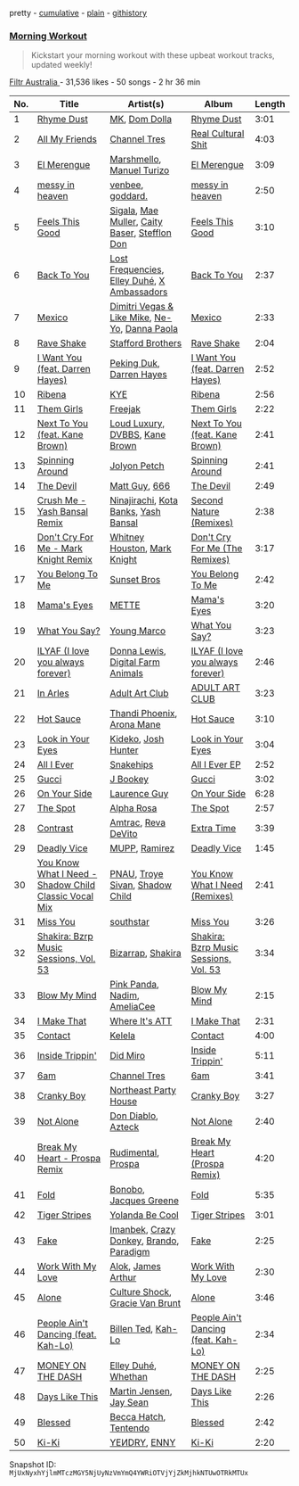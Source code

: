 pretty - [cumulative](/playlists/cumulative/7EYxnpva8IlIgJ42z96zXH.md) - [plain](/playlists/plain/7EYxnpva8IlIgJ42z96zXH) - [githistory](https://github.githistory.xyz/mackorone/spotify-playlist-archive/blob/main/playlists/plain/7EYxnpva8IlIgJ42z96zXH)

### [Morning Workout](https://open.spotify.com/playlist/7EYxnpva8IlIgJ42z96zXH)

> Kickstart your morning workout with these upbeat workout tracks, updated weekly!

[Filtr Australia	](https://open.spotify.com/user/sonymusicaustralia) - 31,536 likes - 50 songs - 2 hr 36 min

| No. | Title | Artist(s) | Album | Length |
|---|---|---|---|---|
| 1 | [Rhyme Dust](https://open.spotify.com/track/59QDyqLww2pxyg9ijOPO7f) | [MK](https://open.spotify.com/artist/1yqxFtPHKcGcv6SXZNdyT9), [Dom Dolla](https://open.spotify.com/artist/205i7E8fNVfojowcQSfK9m) | [Rhyme Dust](https://open.spotify.com/album/1vSO4N7cwo4pBywCSGF5BR) | 3:01 |
| 2 | [All My Friends](https://open.spotify.com/track/7Cgxt0jumHS0Z5B9xmStnS) | [Channel Tres](https://open.spotify.com/artist/4cUkGQyhLFqKHBtL58HYVp) | [Real Cultural Shit](https://open.spotify.com/album/4M0PUnWTYYea4Eomsg14D0) | 4:03 |
| 3 | [El Merengue](https://open.spotify.com/track/51FvjPEGKq2zByeeEQ43V9) | [Marshmello](https://open.spotify.com/artist/64KEffDW9EtZ1y2vBYgq8T), [Manuel Turizo](https://open.spotify.com/artist/0tmwSHipWxN12fsoLcFU3B) | [El Merengue](https://open.spotify.com/album/6sU751LOdNBPvVErW1GunP) | 3:09 |
| 4 | [messy in heaven](https://open.spotify.com/track/5RobAV5ROH5KARimi7n3cO) | [venbee](https://open.spotify.com/artist/4UWWa5dKgTLAx8mv6Ju6X1), [goddard.](https://open.spotify.com/artist/3yDDYheQFqfhKZXdjFQuuP) | [messy in heaven](https://open.spotify.com/album/0a9uNlopPXGg37OC20qDk6) | 2:50 |
| 5 | [Feels This Good](https://open.spotify.com/track/5JL0aPP9mvMHx0IGXqcI5C) | [Sigala](https://open.spotify.com/artist/1IueXOQyABrMOprrzwQJWN), [Mae Muller](https://open.spotify.com/artist/1BEUkE2CSUgHTLSBMZdnFB), [Caity Baser](https://open.spotify.com/artist/7dJCdUO0l0K2WXzrzjYpmC), [Stefflon Don](https://open.spotify.com/artist/2ExGrw6XpbtUAJHTLtUXUD) | [Feels This Good](https://open.spotify.com/album/74tuwcpsRBZgjtQxja5vVb) | 3:10 |
| 6 | [Back To You](https://open.spotify.com/track/3K00Ib1shkOEiAXU5pec6e) | [Lost Frequencies](https://open.spotify.com/artist/7f5Zgnp2spUuuzKplmRkt7), [Elley Duhé](https://open.spotify.com/artist/67MNhiAICFY6Pwc2YxCO0K), [X Ambassadors](https://open.spotify.com/artist/3NPpFNZtSTHheNBaWC82rB) | [Back To You](https://open.spotify.com/album/1wntuGFGZSdkDL3pOTcdpr) | 2:37 |
| 7 | [Mexico](https://open.spotify.com/track/6yTaG6eJDi6T0VSawfMTQy) | [Dimitri Vegas & Like Mike](https://open.spotify.com/artist/73jBynjsVtofjRpdpRAJGk), [Ne\-Yo](https://open.spotify.com/artist/21E3waRsmPlU7jZsS13rcj), [Danna Paola](https://open.spotify.com/artist/5xSx2FM8mQnrfgM1QsHniB) | [Mexico](https://open.spotify.com/album/6dn1PltXAnQZB5i5jJoeN6) | 2:33 |
| 8 | [Rave Shake](https://open.spotify.com/track/6vJrnybmqS082z1aWP5Gyk) | [Stafford Brothers](https://open.spotify.com/artist/1dnbud9cuozLQ86MtrDPFr) | [Rave Shake](https://open.spotify.com/album/5QPR7iKTyHlRQVKFO5gP7b) | 2:04 |
| 9 | [I Want You \(feat\. Darren Hayes\)](https://open.spotify.com/track/08C8eHg9dK6m3846bm3100) | [Peking Duk](https://open.spotify.com/artist/0UZ1nu3kcdNlCoiKRjmSSY), [Darren Hayes](https://open.spotify.com/artist/0ihJnGEjNnbM6uuTn3RHMo) | [I Want You \(feat\. Darren Hayes\)](https://open.spotify.com/album/1d2QuGwi7Rt8LgBVu7krvW) | 2:52 |
| 10 | [Ribena](https://open.spotify.com/track/6P2DDDmAJSzhUTnoFVxgEV) | [KYE](https://open.spotify.com/artist/7aD0vAhYP5JsPQPgrd76bp) | [Ribena](https://open.spotify.com/album/55wnDbGc3XP0aXRejG2MLt) | 2:56 |
| 11 | [Them Girls](https://open.spotify.com/track/5wuwcRpOKOaP1wZiHYGbq6) | [Freejak](https://open.spotify.com/artist/3bhHEBJ3RJGTyOGp0KIB11) | [Them Girls](https://open.spotify.com/album/2zvshIUW633GO4UBXTfAnD) | 2:22 |
| 12 | [Next To You \(feat\. Kane Brown\)](https://open.spotify.com/track/6iZ2inFhxOuHKxOlTwwhZq) | [Loud Luxury](https://open.spotify.com/artist/6t1gpxYbY8OlLA7D2RiikQ), [DVBBS](https://open.spotify.com/artist/5X4LWwbUFNzPkEas04uU82), [Kane Brown](https://open.spotify.com/artist/3oSJ7TBVCWMDMiYjXNiCKE) | [Next To You \(feat\. Kane Brown\)](https://open.spotify.com/album/2lN4M7HJ3xPgPFpVuInEQe) | 2:41 |
| 13 | [Spinning Around](https://open.spotify.com/track/3Td9NXZeaPCiyTHlAS7xuK) | [Jolyon Petch](https://open.spotify.com/artist/00Ja3YjvU4DYCHWt6cPs42) | [Spinning Around](https://open.spotify.com/album/2JDuYS1ljf3Hlf5aPrH8Eg) | 2:41 |
| 14 | [The Devil](https://open.spotify.com/track/2VWe9vbcjrAnQkB4CCON1v) | [Matt Guy](https://open.spotify.com/artist/09eFtzPTf7Rbkb1z7n7S5B), [666](https://open.spotify.com/artist/76TM3QXivQvlLmZxdYxMZr) | [The Devil](https://open.spotify.com/album/404N9WW4MDY18R4J0n83b9) | 2:49 |
| 15 | [Crush Me \- Yash Bansal Remix](https://open.spotify.com/track/4TEhqvkBE6amkZZ0K3y2NS) | [Ninajirachi](https://open.spotify.com/artist/3MekbRujJg5VZThubOlrkR), [Kota Banks](https://open.spotify.com/artist/6qjD8KqRe2dyNBsq1RcpaT), [Yash Bansal](https://open.spotify.com/artist/3sqpT2IVKtrhy6tfv0NosT) | [Second Nature \(Remixes\)](https://open.spotify.com/album/4C4V7xWan1E9J5zC30ySqD) | 2:38 |
| 16 | [Don't Cry For Me \- Mark Knight Remix](https://open.spotify.com/track/46UF5p8aihRkpFGISOa1ck) | [Whitney Houston](https://open.spotify.com/artist/6XpaIBNiVzIetEPCWDvAFP), [Mark Knight](https://open.spotify.com/artist/3h11MHQeCrcsUgRRijI1zL) | [Don't Cry For Me \(The Remixes\)](https://open.spotify.com/album/3n9jVh3tTq0tjMeFmsnfZB) | 3:17 |
| 17 | [You Belong To Me](https://open.spotify.com/track/0L9oRCTObdZLvYOAljy7BD) | [Sunset Bros](https://open.spotify.com/artist/2LNuTYPmlmFYnti5EJQoKQ) | [You Belong To Me](https://open.spotify.com/album/61zTk4TnNbUMlQIPQAJC27) | 2:42 |
| 18 | [Mama's Eyes](https://open.spotify.com/track/3FSOP0KUsO3hv96E92CHsp) | [METTE](https://open.spotify.com/artist/6ukMeuNl2eHxb2z9mTFuKL) | [Mama's Eyes](https://open.spotify.com/album/6PsMjqA7kETWWJ2OJJRbkA) | 3:20 |
| 19 | [What You Say?](https://open.spotify.com/track/22quZFeltYbo325rn3ktTe) | [Young Marco](https://open.spotify.com/artist/7zpN81tVvPwlHcJSkSCyRa) | [What You Say?](https://open.spotify.com/album/2yRIzD4GpnSNlGw5gt0Y1o) | 3:23 |
| 20 | [ILYAF \(I love you always forever\)](https://open.spotify.com/track/5cBz1eRdiLpTVcKBZkHnul) | [Donna Lewis](https://open.spotify.com/artist/2EfG2EoT8GFJrMiilbTVl2), [Digital Farm Animals](https://open.spotify.com/artist/5fyDppLDl1juIu1BcUT5zh) | [ILYAF \(I love you always forever\)](https://open.spotify.com/album/3NUVzJfg1NL9d1QJ9lm6PO) | 2:46 |
| 21 | [In Arles](https://open.spotify.com/track/6B4KfedkPxwA9GcGSYiyfW) | [Adult Art Club](https://open.spotify.com/artist/74l1bnHa89Rs8yoMFUaLVl) | [ADULT ART CLUB](https://open.spotify.com/album/45QYZeEW29QL7z7yESUqRN) | 3:23 |
| 22 | [Hot Sauce](https://open.spotify.com/track/7hyb9nt5CLD1PzTEm8riBo) | [Thandi Phoenix](https://open.spotify.com/artist/3PAjYEQ8KpL6u0fNDR0p1v), [Arona Mane](https://open.spotify.com/artist/70yqFQVIWhHa89ELLSB69B) | [Hot Sauce](https://open.spotify.com/album/5ue0WkGZRaNZ3LlguPyzqy) | 3:10 |
| 23 | [Look in Your Eyes](https://open.spotify.com/track/0zhp8c1bhm7okgQyd61fXN) | [Kideko](https://open.spotify.com/artist/0ZwQMCRqfyh1OGQkBh9Cnj), [Josh Hunter](https://open.spotify.com/artist/3DWpDqNBdUvlSfzRk27N4z) | [Look in Your Eyes](https://open.spotify.com/album/1nGRDyu3n9B8O6brrJRVxD) | 3:04 |
| 24 | [All I Ever](https://open.spotify.com/track/5g5ImAyBj1AZpRFspFIJWt) | [Snakehips](https://open.spotify.com/artist/2FwJwEswyIUAljqgjNSHgP) | [All I Ever EP](https://open.spotify.com/album/3nRODdh5F8Wn2NDp8qKzXa) | 2:52 |
| 25 | [Gucci](https://open.spotify.com/track/4UQuyiposzTgE7uOQM2DBB) | [J Bookey](https://open.spotify.com/artist/2fnWn2arMNwYLP2OURItc2) | [Gucci](https://open.spotify.com/album/1E1Nsxo1DndfMRIsmhtVm7) | 3:02 |
| 26 | [On Your Side](https://open.spotify.com/track/0vypXe8paGmxoY0fxkLh0X) | [Laurence Guy](https://open.spotify.com/artist/1PTEiCpkzNkLNgMi1LL8JR) | [On Your Side](https://open.spotify.com/album/0ybSmADzvdW7DUNMwP33dk) | 6:28 |
| 27 | [The Spot](https://open.spotify.com/track/5Hay8vuY89IrPOFgz9rGrx) | [Alpha Rosa](https://open.spotify.com/artist/00NUdwW99bIh26anz76hcs) | [The Spot](https://open.spotify.com/album/5IsMZJfuVM307aHNWmFMqD) | 2:57 |
| 28 | [Contrast](https://open.spotify.com/track/5Zi2LEJaU81qjXBIPjB9Kf) | [Amtrac](https://open.spotify.com/artist/3ifxHfYz2pqHku0bwx8H5J), [Reva DeVito](https://open.spotify.com/artist/00jACgDWIBdPM4eH8nORwz) | [Extra Time](https://open.spotify.com/album/49qaWr7XitNvgKzobKGiGg) | 3:39 |
| 29 | [Deadly Vice](https://open.spotify.com/track/54ShqZjnusN1xknI6IycmY) | [MUPP](https://open.spotify.com/artist/7B9Gg9epjQzfNGdxijFczG), [Ramirez](https://open.spotify.com/artist/3H6CaRooDAoCeRCpYwOXj2) | [Deadly Vice](https://open.spotify.com/album/1fZb11OuwvwExLsMtSaIcO) | 1:45 |
| 30 | [You Know What I Need \- Shadow Child Classic Vocal Mix](https://open.spotify.com/track/2m4K9s4opg5e87UttVzT41) | [PNAU](https://open.spotify.com/artist/6n28c9qs9hNGriNa72b26u), [Troye Sivan](https://open.spotify.com/artist/3WGpXCj9YhhfX11TToZcXP), [Shadow Child](https://open.spotify.com/artist/0tMr0e1EQZ0Vci7EHz2bM9) | [You Know What I Need \(Remixes\)](https://open.spotify.com/album/3aHSqJhe69W3keFBhFHGTe) | 2:41 |
| 31 | [Miss You](https://open.spotify.com/track/4tRhRLBxIZ34Iw0eCuiC03) | [southstar](https://open.spotify.com/artist/1GVuCyb4PlArufUZDUnRQi) | [Miss You](https://open.spotify.com/album/4fmtd5CduUYx2bmMOvXwX4) | 3:26 |
| 32 | [Shakira: Bzrp Music Sessions, Vol\. 53](https://open.spotify.com/track/4nrPB8O7Y7wsOCJdgXkthe) | [Bizarrap](https://open.spotify.com/artist/716NhGYqD1jl2wI1Qkgq36), [Shakira](https://open.spotify.com/artist/0EmeFodog0BfCgMzAIvKQp) | [Shakira: Bzrp Music Sessions, Vol\. 53](https://open.spotify.com/album/1gi2iwr1l8IUyHYHxi01pg) | 3:34 |
| 33 | [Blow My Mind](https://open.spotify.com/track/0ZJYKFYQYO0kL8lYuILAGx) | [Pink Panda](https://open.spotify.com/artist/4DBNGKCWVHaxuDNBAgTiJH), [Nadim](https://open.spotify.com/artist/04r4bpYoO5pcJD0Ga8u6T6), [AmeliaCee](https://open.spotify.com/artist/5Cs12AhGIsXew1VY65kvFV) | [Blow My Mind](https://open.spotify.com/album/3ZiXEgZ2wwzScYcxvkvwR1) | 2:15 |
| 34 | [I Make That](https://open.spotify.com/track/4hq8YQD7qzQ5NQTNIa4wHW) | [Where It's ATT](https://open.spotify.com/artist/6sMtJ7VjiMiflyZCnTxEcD) | [I Make That](https://open.spotify.com/album/5oQQFUCnpWb1O54xl6DujB) | 2:31 |
| 35 | [Contact](https://open.spotify.com/track/3bRw4PNSq0kwDryyE9ON3d) | [Kelela](https://open.spotify.com/artist/1U0sIzpRtDkvu1hXXzxh60) | [Contact](https://open.spotify.com/album/6mNXEOrhljPdrtS4aINMqH) | 4:00 |
| 36 | [Inside Trippin'](https://open.spotify.com/track/7qnPAueQPenfc7oEiHNUQh) | [Did Miro](https://open.spotify.com/artist/6wNT1l6WkupvYtgaLcyoGS) | [Inside Trippin'](https://open.spotify.com/album/326wNjTIy1JYTNLsNaPW6t) | 5:11 |
| 37 | [6am](https://open.spotify.com/track/1lx452Y4CLMvIois88vwBr) | [Channel Tres](https://open.spotify.com/artist/4cUkGQyhLFqKHBtL58HYVp) | [6am](https://open.spotify.com/album/2pyGNsIfsvhBLb2GrQ9Orm) | 3:41 |
| 38 | [Cranky Boy](https://open.spotify.com/track/0K7xbyM409xlMZ80nth1Sd) | [Northeast Party House](https://open.spotify.com/artist/500YRyClzP6Z7HtWd1BIje) | [Cranky Boy](https://open.spotify.com/album/0GrPTmbLhOwfqEsCLlcl6z) | 3:27 |
| 39 | [Not Alone](https://open.spotify.com/track/6q7jpZFyt2Yt8PFy7zZb1L) | [Don Diablo](https://open.spotify.com/artist/1l2ekx5skC4gJH8djERwh1), [Azteck](https://open.spotify.com/artist/13NpuESz6tlK819yBs0PuS) | [Not Alone](https://open.spotify.com/album/2Wzu1PzBCJ7HYcpbORsaQD) | 2:40 |
| 40 | [Break My Heart \- Prospa Remix](https://open.spotify.com/track/4WUrU0LwhONLN8pGbl6CBr) | [Rudimental](https://open.spotify.com/artist/4WN5naL3ofxrVBgFpguzKo), [Prospa](https://open.spotify.com/artist/6HabM2PUM519iIxervGWSb) | [Break My Heart \(Prospa Remix\)](https://open.spotify.com/album/5Nko4j1bXHmYls3sTcKaLc) | 4:20 |
| 41 | [Fold](https://open.spotify.com/track/3yaAqfGcXeC02j88iaoebG) | [Bonobo](https://open.spotify.com/artist/0cmWgDlu9CwTgxPhf403hb), [Jacques Greene](https://open.spotify.com/artist/0ygIgsjUzKivFgxgjQ9iV9) | [Fold](https://open.spotify.com/album/3xReYX6louXtp8C6Lxf8bx) | 5:35 |
| 42 | [Tiger Stripes](https://open.spotify.com/track/1TolDuZPDraC3L9pEIAPdx) | [Yolanda Be Cool](https://open.spotify.com/artist/4KkHjCe8ouh8C2P9LPoD4F) | [Tiger Stripes](https://open.spotify.com/album/25RBUJwpjjhLbPby3S06F0) | 3:01 |
| 43 | [Fake](https://open.spotify.com/track/535qFNUCo7VHy8CVWljvA0) | [Imanbek](https://open.spotify.com/artist/5rGrDvrLOV2VV8SCFVGWlj), [Crazy Donkey](https://open.spotify.com/artist/4FFIm6lcL4VDCTWteKwspi), [Brando](https://open.spotify.com/artist/5uEeqYFuIChoWKy34jp8xE), [Paradigm](https://open.spotify.com/artist/6WamMeXO2jN9tUYxSBUclQ) | [Fake](https://open.spotify.com/album/0ZfoKZtKnOkvQNzCsKyOC4) | 2:25 |
| 44 | [Work With My Love](https://open.spotify.com/track/6PX5CRJFn24G3cypjNO6yw) | [Alok](https://open.spotify.com/artist/0NGAZxHanS9e0iNHpR8f2W), [James Arthur](https://open.spotify.com/artist/4IWBUUAFIplrNtaOHcJPRM) | [Work With My Love](https://open.spotify.com/album/4RYjQmimUQhS5R1wgPUUcJ) | 2:30 |
| 45 | [Alone](https://open.spotify.com/track/7w8hOUvR20U6pdNa2dziHv) | [Culture Shock](https://open.spotify.com/artist/6lp2VnIRXXpC9Wz7hSX6RE), [Gracie Van Brunt](https://open.spotify.com/artist/61ehajEjCepvX1LehNWtKt) | [Alone](https://open.spotify.com/album/2iSQ4jd8QrJsTKkWtz5Kq9) | 3:46 |
| 46 | [People Ain't Dancing \(feat\. Kah\-Lo\)](https://open.spotify.com/track/4qXjXZPGtVNhQq1z9QDRFn) | [Billen Ted](https://open.spotify.com/artist/5PoZtBo8xZKqPWlZrIDq82), [Kah\-Lo](https://open.spotify.com/artist/59iOp415oyqGlBHyAhu4z3) | [People Ain't Dancing \(feat\. Kah\-Lo\)](https://open.spotify.com/album/0AsTTy2s5hEPOasYtQKCQR) | 2:34 |
| 47 | [MONEY ON THE DASH](https://open.spotify.com/track/1p0jBDjxORjYNJyAphBRpE) | [Elley Duhé](https://open.spotify.com/artist/67MNhiAICFY6Pwc2YxCO0K), [Whethan](https://open.spotify.com/artist/0vqJkZ0RpLZixt3lTmD8vP) | [MONEY ON THE DASH](https://open.spotify.com/album/1nlaLDMPSzXL8G5LPBDhwd) | 2:25 |
| 48 | [Days Like This](https://open.spotify.com/track/7ekGdD9l1YWFUngF9jVKcf) | [Martin Jensen](https://open.spotify.com/artist/4ehtJnVumNf6xzSCDk8aLB), [Jay Sean](https://open.spotify.com/artist/4pADjHPWyrlAF0FA7joK2H) | [Days Like This](https://open.spotify.com/album/6WV1Mmy9a5kmJkbDBicdLx) | 2:26 |
| 49 | [Blessed](https://open.spotify.com/track/5Sqcm0TFvJd0SDDgrWgFSa) | [Becca Hatch](https://open.spotify.com/artist/1ypgMpyZkcMwXMkWuNFwyg), [Tentendo](https://open.spotify.com/artist/3eUpxakSdjFZ5ROQKgfL2W) | [Blessed](https://open.spotify.com/album/5HHocvYdlIP6aEJZ6SDtkn) | 2:42 |
| 50 | [Ki\-Ki](https://open.spotify.com/track/35REVjW2vGqWclKAtI1PqD) | [YEИDRY](https://open.spotify.com/artist/3Lk9AWrpD4bminO5LwmBOw), [ENNY](https://open.spotify.com/artist/3qEnCAnX23lvoxZYtBiPgL) | [Ki\-Ki](https://open.spotify.com/album/0t8GA7Bcs9mmlp3gqakWDX) | 2:20 |

Snapshot ID: `MjUxNyxhYjlmMTczMGY5NjUyNzVmYmQ4YWRiOTVjYjZkMjhkNTUwOTRkMTUx`
